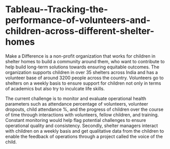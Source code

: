 # Tableau--Tracking-the-performance-of-volunteers-and-children-across-different-shelter-homes

Make a Difference is a non-profit organization that works for children in shelter homes to build a community around them, who want to contribute to help build long-term solutions towards ensuring equitable outcomes. The organization supports children in over 35 shelters across India and has a volunteer base of around 3200 people across the country. Volunteers go to shelters on a weekly basis to ensure support for children not only in terms of academics but also try to inculcate life skills.

The current challenge is to monitor and evaluate operational health parameters such as attendance percentage of volunteers, volunteer dropouts, child attendance %, and the progress of children over the course of time through interactions with volunteers, fellow children, and training. Constant monitoring would help flag potential challenges to ensure operational quality and consistency. Secondly, shelter managers interact with children on a weekly basis and get qualitative data from the children to enable the feedback of operations through a project called the voice of the child.
